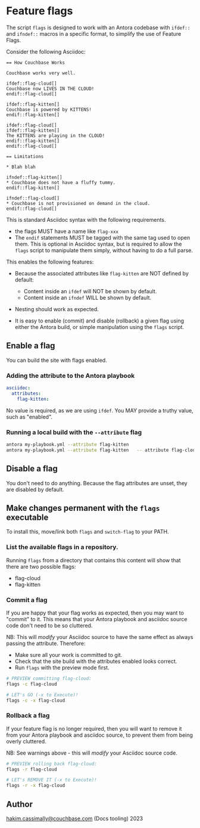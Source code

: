 # Feature flags

The script `flags` is designed to work with an Antora codebase with `ifdef::` and `ifndef::` macros in a specific format, to simplify the use of Feature Flags.

Consider the following Asciidoc:

```adoc
== How Couchbase Works

Couchbase works very well.

ifdef::flag-cloud[]
Couchbase now LIVES IN THE CLOUD!
endif::flag-cloud[]

ifdef::flag-kitten[]
Couchbase is powered by KITTENS!
endif::flag-kitten[]

ifdef::flag-cloud[]
ifdef::flag-kitten[]
The KITTENS are playing in the CLOUD!
endif::flag-kitten[]
endif::flag-cloud[]

== Limitations

* Blah blah

ifndef::flag-kitten[]
* Couchbase does not have a fluffy tummy.
endif::flag-kitten[]

ifndef::flag-cloud[]
* Couchbase is not provisioned on demand in the cloud.
endif::flag-cloud[]
```

This is standard Asciidoc syntax with the following requirements.

* the flags MUST have a name like `flag-xxx` 
* The `endif` statements MUST be tagged with the same tag used to open them.
  This is optional in Asciidoc syntax, but is required to allow the `flags` script to
  manipulate them simply, without having to do a full parse.

This enables the following features:

* Because the associated attributes like `flag-kitten` are NOT defined by
  default:
	* Content inside an `ifdef` will NOT be shown by default.
	* Content inside an `ifndef` WILL be shown by default.

* Nesting should work as expected.

* It is easy to enable (commit) and disable (rollback) a given flag using either
  the Antora build, or simple manipulation using the `flags` script.


## Enable a flag

You can build the site with flags enabled.

### Adding the attribute to the Antora playbook

```yml
asciidoc:
  attributes:
    flag-kitten:
```

No value is required, as we are using `ifdef`.
You MAY provide a truthy value, such as "enabled".

### Running a local build with the `--attribute` flag

```sh
antora my-playbook.yml --attribute flag-kitten
antora my-playbook.yml --attribute flag-kitten   -- attribute flag-cloud 
```

## Disable a flag

You don't need to do anything.
Because the flag attributes are unset, they are disabled by default.

## Make changes permanent with the `flags` executable

To install this, move/link both `flags` and `switch-flag` to your PATH.

### List the available flags in a repository.

Running `flags` from a directory that contains this content will show that there are two possible flags:

* flag-cloud
* flag-kitten

### Commit a flag

If you are happy that your flag works as expected, then you may want to "commit" to it.
This means that your Antora playbook and asciidoc source code don't need to be so cluttered.

NB: This will *modify* your Asciidoc source to have the same effect as always passing the attribute.
Therefore:

* Make sure all your work is committed to git.
* Check that the site build with the attributes enabled looks correct.
* Run `flags` with the preview mode first.


```sh
# PREVIEW committing flag-cloud:
flags -c flag-cloud

# LET's GO (-x to Execute)!
flags -c -x flag-cloud
```

### Rollback a flag

If your feature flag is no longer required, then you will want to remove it from
your Antora playbook and asciidoc source, to prevent them from being overly
cluttered.

NB: See warnings above - this will *modify* your Asciidoc source code. 

```sh
# PREVIEW rolling back flag-cloud:
flags -r flag-cloud

# LET's REMOVE IT (-x to Execute)!
flags -r -x flag-cloud
```

## Author

hakim.cassimally@couchbase.com (Docs tooling) 2023


